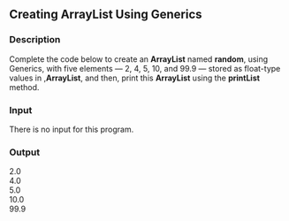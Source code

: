 ## Creating ArrayList Using Generics

### Description

Complete the code below to create an <b>ArrayList</b> named <b>random</b>, using Generics, with five elements — 2, 4, 5, 10, and 99.9 — stored as float-type values in ,<b>ArrayList</b>, and then, print this <b>ArrayList</b> using the <b>printList</b> method.

### Input

There is no input for this program.

### Output

2.0<br>
4.0<br>
5.0<br>
10.0<br>
99.9
